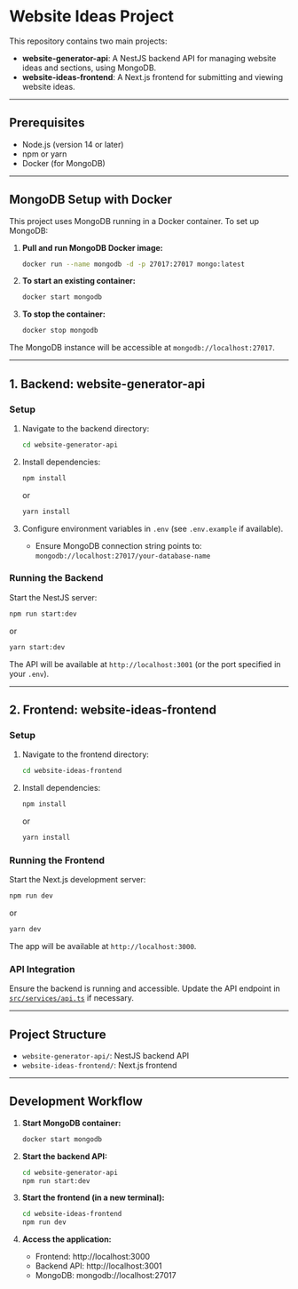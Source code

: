 # Website Ideas Project
This repository contains two main projects:
- **website-generator-api**: A NestJS backend API for managing website ideas and sections, using MongoDB.
- **website-ideas-frontend**: A Next.js frontend for submitting and viewing website ideas.

---

## Prerequisites
- Node.js (version 14 or later)
- npm or yarn
- Docker (for MongoDB)

---

## MongoDB Setup with Docker

This project uses MongoDB running in a Docker container. To set up MongoDB:

1. **Pull and run MongoDB Docker image:**
   ```bash
   docker run --name mongodb -d -p 27017:27017 mongo:latest
   ```


2. **To start an existing container:**
   ```bash
   docker start mongodb
   ```

3. **To stop the container:**
   ```bash
   docker stop mongodb
   ```

The MongoDB instance will be accessible at `mongodb://localhost:27017`.

---

## 1. Backend: website-generator-api

### Setup
1. Navigate to the backend directory:
   ```bash
   cd website-generator-api
   ```

2. Install dependencies:
   ```bash
   npm install
   ```
   or
   ```bash
   yarn install
   ```

3. Configure environment variables in `.env` (see `.env.example` if available).
   - Ensure MongoDB connection string points to: `mongodb://localhost:27017/your-database-name`

### Running the Backend
Start the NestJS server:
```bash
npm run start:dev
```
or
```bash
yarn start:dev
```

The API will be available at `http://localhost:3001` (or the port specified in your `.env`).

---

## 2. Frontend: website-ideas-frontend

### Setup
1. Navigate to the frontend directory:
   ```bash
   cd website-ideas-frontend
   ```

2. Install dependencies:
   ```bash
   npm install
   ```
   or
   ```bash
   yarn install
   ```

### Running the Frontend
Start the Next.js development server:
```bash
npm run dev
```
or
```bash
yarn dev
```

The app will be available at `http://localhost:3000`.

### API Integration
Ensure the backend is running and accessible. Update the API endpoint in [`src/services/api.ts`](website-ideas-frontend/src/services/api.ts) if necessary.

---

## Project Structure
- `website-generator-api/`: NestJS backend API
- `website-ideas-frontend/`: Next.js frontend

---

## Development Workflow

1. **Start MongoDB container:**
   ```bash
   docker start mongodb
   ```

2. **Start the backend API:**
   ```bash
   cd website-generator-api
   npm run start:dev
   ```

3. **Start the frontend (in a new terminal):**
   ```bash
   cd website-ideas-frontend
   npm run dev
   ```

4. **Access the application:**
   - Frontend: http://localhost:3000
   - Backend API: http://localhost:3001
   - MongoDB: mongodb://localhost:27017
